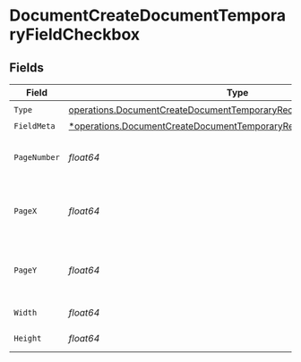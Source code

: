 # DocumentCreateDocumentTemporaryFieldCheckbox


## Fields

| Field                                                                                                                                                         | Type                                                                                                                                                          | Required                                                                                                                                                      | Description                                                                                                                                                   |
| ------------------------------------------------------------------------------------------------------------------------------------------------------------- | ------------------------------------------------------------------------------------------------------------------------------------------------------------- | ------------------------------------------------------------------------------------------------------------------------------------------------------------- | ------------------------------------------------------------------------------------------------------------------------------------------------------------- |
| `Type`                                                                                                                                                        | [operations.DocumentCreateDocumentTemporaryRecipientTypeCheckbox1](../../models/operations/documentcreatedocumenttemporaryrecipienttypecheckbox1.md)          | :heavy_check_mark:                                                                                                                                            | N/A                                                                                                                                                           |
| `FieldMeta`                                                                                                                                                   | [*operations.DocumentCreateDocumentTemporaryRecipientFieldMetaCheckbox](../../models/operations/documentcreatedocumenttemporaryrecipientfieldmetacheckbox.md) | :heavy_minus_sign:                                                                                                                                            | N/A                                                                                                                                                           |
| `PageNumber`                                                                                                                                                  | *float64*                                                                                                                                                     | :heavy_check_mark:                                                                                                                                            | The page number the field will be on.                                                                                                                         |
| `PageX`                                                                                                                                                       | *float64*                                                                                                                                                     | :heavy_check_mark:                                                                                                                                            | The X coordinate of where the field will be placed.                                                                                                           |
| `PageY`                                                                                                                                                       | *float64*                                                                                                                                                     | :heavy_check_mark:                                                                                                                                            | The Y coordinate of where the field will be placed.                                                                                                           |
| `Width`                                                                                                                                                       | *float64*                                                                                                                                                     | :heavy_check_mark:                                                                                                                                            | The width of the field.                                                                                                                                       |
| `Height`                                                                                                                                                      | *float64*                                                                                                                                                     | :heavy_check_mark:                                                                                                                                            | The height of the field.                                                                                                                                      |
